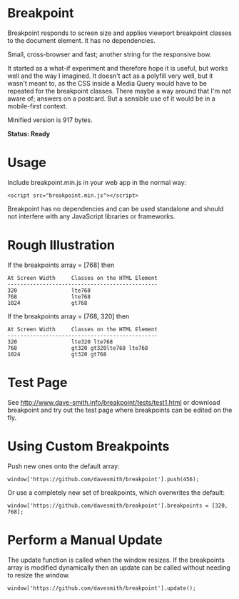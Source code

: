 # Breakpoint
Breakpoint responds to screen size and applies viewport breakpoint classes to the document element. It has no dependencies.

Small, cross-browser and fast; another string for the responsive bow.

It started as a what-if experiment and therefore hope it is useful, but works well and the way I imagined. It doesn't act as a polyfill very well, but it wasn't meant to, as the CSS inside a Media Query would have to be repeated for the breakpoint classes. There maybe a way around that I'm not aware of; answers on a postcard. But a sensible use of it would be in a mobile-first context.

Minified version is 917 bytes.

__Status: Ready__

# Usage

Include breakpoint.min.js in your web app in the normal way:

```
<script src="breakpoint.min.js"></script>
```

Breakpoint has no dependencies and can be used standalone and should not interfere with any JavaScript libraries or frameworks.

# Rough Illustration

If the breakpoints array = [768] then

```
At Screen Width     Classes on the HTML Element
-----------------------------------------------
320                 lte768
768                 lte768
1024                gt768
```

If the breakpoints array = [768, 320] then

```
At Screen Width     Classes on the HTML Element
-----------------------------------------------
320                 lte320 lte768
768                 gt320 gt320lte768 lte768
1024                gt320 gt768
```

# Test Page
See http://www.dave-smith.info/breakpoint/tests/test1.html or download breakpoint and try out the test page where breakpoints can be edited on the fly.

# Using Custom Breakpoints

Push new ones onto the default array:

```
window['https://github.com/davesmith/breakpoint'].push(456);
```

Or use a completely new set of breakpoints, which overwrites the default:

```
window['https://github.com/davesmith/breakpoint'].breakpoints = [320, 768];
```

# Perform a Manual Update
The update function is called when the window resizes. If the breakpoints array
is modified dynamically then an update can be called without needing to resize the window.

```
window['https://github.com/davesmith/breakpoint'].update();
```